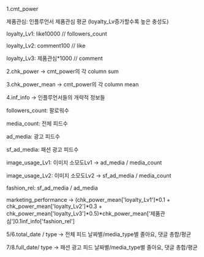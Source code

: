 1.cmt_power


제품관심: 인플루언서 제품관심 평균 (loyalty_Lv증가할수록 높은 충성도) 

loyalty_Lv1: like10000 // followers_count 

loyalty_Lv2: comment100 // like 

loyalty_Lv3: 제품관심*1000 // comment


2.chk_power -> cmt_power의 각 column sum


3.chk_power_mean -> cmt_power의 각 column mean


4.inf_info -> 인플루언서들의 개략적 정보들


followers_count: 팔로워수 

media_count: 전체 피드수 

ad_media: 광고 피드수 

sf_ad_media: 패션 광고 피드수 

image_usage_Lv1: 이미지 소모도Lv1 -> ad_media / media_count 

image_usage_Lv2: 이미지 소모도Lv2 -> sf_ad_media / media_count 

fashion_rel: sf_ad_media / ad_media 

marketing_performance -> (chk_power_mean['loyalty_Lv1']*0.1 + chk_power_mean['loyalty_Lv2']*0.3 + chk_power_mean['loyalty_Lv3']*0.5)*chk_power_mean['제품관심']0.1inf_info['fashion_rel']


5/6.total_date / type -> 전체 피드 날짜별/media_type별 졸아요, 댓글 총합/평균


7/8.full_date/ type -> 패션 광고 피드 날짜별/media_type별 졸아요, 댓글 총합/평균
